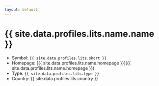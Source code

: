 ```yaml
---
layout: default
---
```


# {{ site.data.profiles.lits.name.name }}

* Symbol: `{{ site.data.profiles.lits.short }}`
* Homepage: [{{ site.data.profiles.lits.name.homepage }}]({{ site.data.profiles.lits.name.homepage }})
* Type: `{{ site.data.profiles.lits.type }}`
* Country: {{ site.data.profiles.lits.country }}
